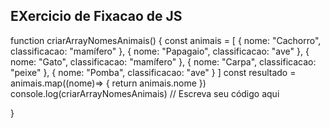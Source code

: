 ## EXercicio de Fixacao de JS

function criarArrayNomesAnimais() {
    const animais = [
      { nome: "Cachorro", classificacao: "mamífero" },
      { nome: "Papagaio", classificacao: "ave" },
      { nome: "Gato", classificacao: "mamífero" },
      { nome: "Carpa", classificacao: "peixe" },
      { nome: "Pomba", classificacao: "ave" }
    ]
 const resultado = animais.map((nome)=> {
   return animais.nome
 })
 console.log(criarArrayNomesAnimais)
 // Escreva seu código aqui

}